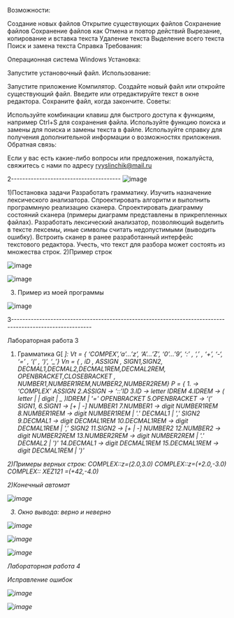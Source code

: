 
Возможности:

Создание новых файлов
Открытие существующих файлов
Сохранение файлов
Сохранение файлов как
Отмена и повтор действий
Вырезание, копирование и вставка текста
Удаление текста
Выделение всего текста
Поиск и замена текста
Справка
Требования:

Операционная система Windows
Установка:

Запустите установочный файл.
Использование:

Запустите приложение Компилятор.
Создайте новый файл или откройте существующий файл.
Введите или отредактируйте текст в окне редактора.
Сохраните файл, когда закончите.
Советы:

Используйте комбинации клавиш для быстрого доступа к функциям, например Ctrl+S для сохранения файла.
Используйте функцию поиска и замены для поиска и замены текста в файле.
Используйте справку для получения дополнительной информации о возможностях приложения.
Обратная связь:

Если у вас есть какие-либо вопросы или предложения, пожалуйста, свяжитесь с нами по адресу ryyslinchik@mail.ru






2---------------------------------------
![image](https://github.com/RYYSLIN/Lab1/assets/160394383/6f169ff5-ae3d-42df-8531-2e2a60ecf9a1)

1)Постановка задачи
Разработать грамматику.
Изучить назначение лексического анализатора. Спроектировать алгоритм и выполнить программную реализацию сканера.
Спроектировать диаграмму состояний сканера (примеры диаграмм представлены в прикрепленных файлах).
Разработать лексический анализатор, позволяющий выделить в тексте лексемы, иные символы считать недопустимыми (выводить ошибку).
Встроить сканер в ранее разработанный интерфейс текстового редактора. Учесть, что текст для разбора может состоять из множества строк.
2)Пример строк



![image](https://github.com/RYYSLIN/Lab1/assets/160394383/05a75c7a-5b33-4ecd-90b7-d8a0fb0ebf12)


![image](https://github.com/RYYSLIN/Lab1/assets/160394383/461fbc2f-4ecc-4360-938a-c8e27a5c3afa)

3) Пример из моей программы

 
 ![image](https://github.com/RYYSLIN/Lab1/assets/160394383/f1bf076b-b76b-43ba-80d4-afa790e2b418)

3----------------------------------------------------------------------------------------------------------


Лабораторная работа 3

1) Грамматика
   G[ <I> ]: 
Vt = { ‘COMPEX’,‘a’…’z’, ‘A’…’Z’, ‘0’…’9’, ‘:’ ,  ‘,’ , ‘+’, ‘-‘, ‘=’ , ‘(’ , ‘)’, ‘_’} 
Vn = { <I>, iD , ASSIGN , SIGN1,SIGN2, DECMAL1,DECMAL2,DECMAL1REM,DECMAL2REM, OPENBRACKET,CLOSEBRACKET , NUMBER1,NUMBER1REM,NUMBER2,NUMBER2REM} 
P = { 
1.<I> → ‘COMPLEX’ ASSIGN 
2.ASSIGN → ‘::’ID 
3.ID -> letter IDREM
4.IDREM -> ( letter | | digit | _ )IDREM | '=' OPENBRACKET 
5.OPENBRACKET → ‘(’  SIGN1,
6.SIGN1 -> [+ | -] NUMBER1
7.NUMBER1 -> digit NUMBER1REM 
8.NUMBER1REM -> digit NUMBER1REM | '.' DECMAL1 | ',' SIGN2
9.DECMAL1 → digit  DECMAL1REM
10.DECMAL1REM -> digit DECMAL1REM | ',' SIGN2
11.SIGN2 -> [+ | -] NUMBER2
12.NUMBER2 -> digit NUMBER2REM 
13.NUMBER2REM -> digit NUMBER2REM | '.' DECMAL2 | ')'
14.DECMAL1 → digit  DECMAL1REM
15.DECMAL1REM -> digit DECMAL1REM | ')'


2)Примеры верных строк:
COMPLEX::z=(2.0,3.0)
COMPLEX::z=(+2.0,-3.0)
COMPLEX:: XEZ121 =(+42,-4.0)

2)Конечный автомат




![image](https://github.com/RYYSLIN/Lab1/assets/160394383/256a4a2b-21f5-47fc-b749-3cd4a937b004)


3) Окно вывода: верно и неверно



![image](https://github.com/RYYSLIN/Lab1/assets/160394383/59e1e6d9-2ff1-47ce-a965-70b99fc820ba)



![image](https://github.com/RYYSLIN/Lab1/assets/160394383/809894ed-162c-483c-a9a3-2576a5d274bb)




![image](https://github.com/RYYSLIN/Lab1/assets/160394383/7c627b31-6448-46ae-a49f-116eaaf4cc5a)




Лабораторная работа 4



Исправление ошибок


![image](https://github.com/RYYSLIN/Lab1/assets/160394383/804fac7b-5ce3-49db-af6b-4025cd34fca4)



![image](https://github.com/RYYSLIN/Lab1/assets/160394383/22989293-0204-433f-a161-8d689183aac7)


